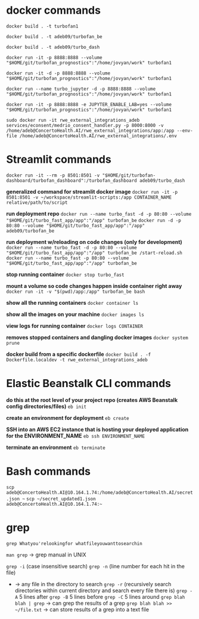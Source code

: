  # docker commands
`docker build . -t turbofan1`

`docker build . -t adeb09/turbofan_be`

`docker build . -t adeb09/turbo_dash`

`docker run -it -p 8888:8888 --volume "$HOME/git/turbofan_prognostics":"/home/jovyan/work" turbofan1`

`docker run -it -d -p 8888:8888 --volume "$HOME/git/turbofan_prognostics":"/home/jovyan/work" turbofan1`

`docker run --name turbo_jupyter -d -p 8888:8888 --volume "$HOME/git/turbofan_prognostics":"/home/jovyan/work" turbofan1`

`docker run -it -p 8888:8888 -e JUPYTER_ENABLE_LAB=yes --volume "$HOME/git/turbofan_prognostics":"/home/jovyan/work" turbofan1`

`sudo docker run -it rwe_external_integrations_adeb services/econsent/medrio_consent_handler.py -p 8000:8000 -v /home/adeb@ConcertoHealth.AI/rwe_external_integrations/app:/app --env-file /home/adeb@ConcertoHealth.AI/rwe_external_integrations/.env`

# Streamlit commands
`docker run -it --rm -p 8501:8501 -v "$HOME/git/turbofan-dashboard/turbofan_dashboard":/turbofan_dashboard adeb09/turbo_dash`

**generalized command for streamlit docker image**
`docker run -it -p 8501:8501 -v ~/workspace/streamlit-scripts:/app CONTAINER_NAME relative/path/to/script`

**run deployment repo**
`docker run --name turbo_fast -d -p 80:80 --volume "$HOME/git/turbo_fast_app/app":"/app" turbofan_be`
`docker run -d -p 80:80 --volume "$HOME/git/turbo_fast_app/app":"/app" adeb09/turbofan_be`

**run deployment w/reloading on code changes (only for development)**
`docker run --name turbo_fast -d -p 80:80 --volume "$HOME/git/turbo_fast_app/app":"/app" turbofan_be /start-reload.sh`
`docker run --name turbo_fast -p 80:80 --volume "$HOME/git/turbo_fast_app/app":"/app" turbofan_be`

**stop running container**
`docker stop turbo_fast`

**mount a volume so code changes happen inside container right away**
`docker run -it -v "$(pwd)/app:/app" turbofan_be bash`

**show all the running containers**
`docker container ls`

**show all the images on your machine**
`docker images ls`

**view logs for running container**
`docker logs CONTAINER`

**removes stopped containers and dangling docker images**
`docker system prune`

**docker build from a specific dockerfile**
`docker build . -f Dockerfile.localdev -t rwe_external_integrations_adeb`




# Elastic Beanstalk CLI commands

**do this at the root level of your project repo (creates AWS Beanstalk config directories/files)**
`eb init`

**create an environment for deployment**
`eb create`

**SSH into an AWS EC2 instance that is hosting your deployed application for the ENVIRONMENT_NAME**
`eb ssh ENVIRONMENT_NAME`

**terminate an environment**
`eb terminate`



# Bash commands
`scp adeb@ConcertoHealth.AI@10.164.1.74:/home/adeb@ConcertoHealth.AI/secret.json ~`
`scp ~/secret_updated1.json adeb@ConcertoHealth.AI@10.164.1.74:~`

# grep
`grep Whatyou'relookingfor whatfileyouwanttosearchin`

`man grep` -> grep manual in UNIX

`grep -i` (case insensitive search)
`grep -n` (line number for each hit in the file)
* -> any file in the directory to search
`grep -r` (recursively search directories within current directory and search every file there is)
`grep -A` 5 lines after
`grep -B` 5 lines before
`grep -C` 5 lines around
`grep blah blah | grep` -> can grep the results of a grep
`grep blah blah >> ~/file.txt` -> can store results of a grep into a text file
